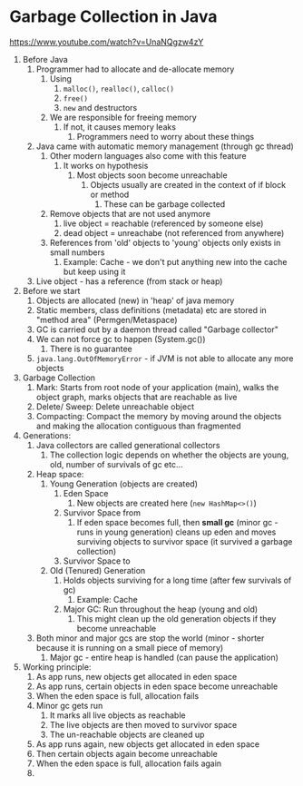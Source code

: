 # Garbage Collection in Java #
https://www.youtube.com/watch?v=UnaNQgzw4zY

1. Before Java
	1. Programmer had to allocate and de-allocate memory
		1. Using
			1. `malloc()`, `realloc()`, `calloc()`
			2. `free()`
			3. `new` and destructors
		2. We are responsible for freeing memory
			1. If not, it causes memory leaks
				1. Programmers need to worry about these things
	2. Java came with automatic memory management (through gc thread)
		1. Other modern languages also come with this feature
			1. It works on hypothesis
				1. Most objects soon become unreachable
					1. Objects usually are created in the context of if block or method
						1. These can be garbage collected
		2. Remove objects that are not used anymore
			1. live object = reachable (referenced by someone else)
			2. dead object = unreachabe (not referenced from anywhere)
		3. References from 'old' objects to 'young' objects only exists in small numbers
			1. Example: Cache - we don't put anything new into the cache but keep using it
	3. Live object - has a reference (from stack or heap)
2. Before we start
	1. Objects are allocated (new) in 'heap' of java memory
	2. Static members, class definitions (metadata) etc are stored in "method area" (Permgen/Metaspace)
	3. GC is carried out by a daemon thread called "Garbage collector"
	4. We can not force gc to happen (System.gc())
		1. There is no guarantee
	5. `java.lang.OutOfMemoryError` - if JVM is not able to allocate any more objects
3. Garbage Collection
	1. Mark: Starts from root node of your application (main), walks the object graph, marks objects that are reachable as live
	2. Delete/ Sweep: Delete unreachable object
	3. Compacting: Compact the memory by moving around the objects and making the allocation contiguous than fragmented
4. Generations:
	1. Java collectors are called generational collectors
		1. The collection logic depends on whether the objects are young, old, number of survivals of gc etc...
	2. Heap space:
		1. Young Generation (objects are created)
			1. Eden Space
				1. New objects are created here (`new HashMap<>()`)
			2. Survivor Space from
				1. If eden space becomes full, then **small gc** (minor gc - runs in young generation) cleans up eden and moves surviving objects to survivor space (it survived a garbage collection)
			3. Survivor Space to
		2. Old (Tenured) Generation
			1. Holds objects surviving for a long time (after few survivals of gc)
				1. Example: Cache
			2. Major GC: Run throughout the heap (young and old)
				1. This might clean up the old generation objects if they become unreachable
	3. Both minor and major gcs are stop the world (minor - shorter because it is running on a small piece of memory)
		1. Major gc - entire heap is handled (can pause the application)
5. Working principle:
	1. As app runs, new objects get allocated in eden space
	2. As app runs, certain objects in eden space become unreachable
	3. When the eden space is full, allocation fails
	4. Minor gc gets run
		1. It marks all live objects as reachable
		2. The live objects are then moved to survivor space
		3. The un-reachable objects are cleaned up
	5. As app runs again, new objects get allocated in eden space
	6. Then certain objects again become unreachable
	7. When the eden space is full, allocation fails again
	8. 